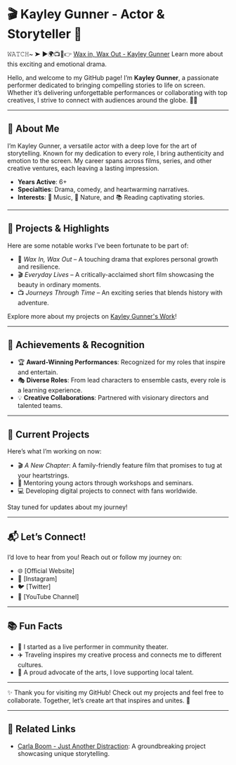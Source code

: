 # 🎬 Kayley Gunner - Actor & Storyteller 🌟

𝚆𝙰𝚃𝙲𝙷~ ➤ ►🌍📺📱👉 [Wax in, Wax Out - Kayley Gunner](https://w1.pornvvc.com/wax-in-wax-out-kayley-gunner-mick-blue-adonis-breeds/) Learn more about this exciting and emotional drama.  

Hello, and welcome to my GitHub page! I’m **Kayley Gunner**, a passionate performer dedicated to bringing compelling stories to life on screen. Whether it’s delivering unforgettable performances or collaborating with top creatives, I strive to connect with audiences around the globe. 🎥✨

---

## 📖 About Me  
I’m Kayley Gunner, a versatile actor with a deep love for the art of storytelling. Known for my dedication to every role, I bring authenticity and emotion to the screen. My career spans across films, series, and other creative ventures, each leaving a lasting impression.

- **Years Active**: 6+  
- **Specialties**: Drama, comedy, and heartwarming narratives.  
- **Interests**: 🎵 Music, 🌿 Nature, and 📚 Reading captivating stories.  

---

## 🎥 Projects & Highlights  
Here are some notable works I’ve been fortunate to be part of:  

- 🌟 *Wax In, Wax Out* – A touching drama that explores personal growth and resilience.  
- 🎬 *Everyday Lives* – A critically-acclaimed short film showcasing the beauty in ordinary moments.  
- 📺 *Journeys Through Time* – An exciting series that blends history with adventure.  

Explore more about my projects on [Kayley Gunner's Work](#)!  

---

## 🌟 Achievements & Recognition  
- 🏆 **Award-Winning Performances**: Recognized for my roles that inspire and entertain.  
- 🎭 **Diverse Roles**: From lead characters to ensemble casts, every role is a learning experience.  
- 💡 **Creative Collaborations**: Partnered with visionary directors and talented teams.  

---

## 🚀 Current Projects  
Here’s what I’m working on now:  

- 🎬 *A New Chapter*: A family-friendly feature film that promises to tug at your heartstrings.  
- 🌟 Mentoring young actors through workshops and seminars.  
- 💻 Developing digital projects to connect with fans worldwide.  

Stay tuned for updates about my journey!  

---

## 📬 Let’s Connect!  
I’d love to hear from you! Reach out or follow my journey on:  
- 🌐 [Official Website]  
- 📸 [Instagram]  
- 🐦 [Twitter]  
- 🎥 [YouTube Channel]  

---

## 📚 Fun Facts  
- 🎤 I started as a live performer in community theater.  
- ✈️ Traveling inspires my creative process and connects me to different cultures.  
- 🎨 A proud advocate of the arts, I love supporting local talent.  

---

✨ Thank you for visiting my GitHub! Check out my projects and feel free to collaborate. Together, let’s create art that inspires and unites. 💫  

---
## 🔗 Related Links  
- [Carla Boom - Just Another Distraction](https://w1.pornvvc.com/just-another-dickstraction-carla-boom-danny-d/): A groundbreaking project showcasing unique storytelling.


